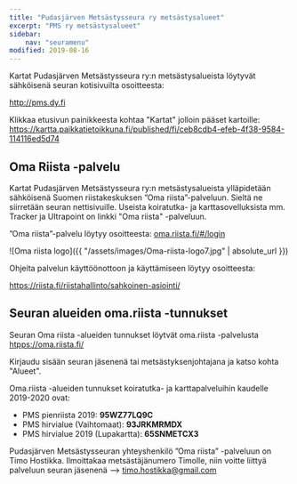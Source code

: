 ```yaml
---
title: "Pudasjärven Metsästysseura ry metsästysalueet"
excerpt: "PMS ry metsästysalueet"
sidebar:
    nav: "seuramenu"
modified: 2019-08-16
---
```

Kartat Pudasjärven Metsästysseura ry:n metsästysalueista löytyvät sähköisenä seuran kotisivuilta osoitteesta:

<a target = "_blank" href = "http://pms.dy.fi"> http://pms.dy.fi </a>

Klikkaa etusivun painikkeesta kohtaa "Kartat" jolloin pääset kartoille:
<a target = "_blank" href = "https://kartta.paikkatietoikkuna.fi/published/fi/ceb8cdb4-efeb-4f38-9584-114116ed5d74"> https://kartta.paikkatietoikkuna.fi/published/fi/ceb8cdb4-efeb-4f38-9584-114116ed5d74 </a>

## Oma Riista -palvelu

Kartat Pudasjärven Metsästysseura ry:n metsästysalueista ylläpidetään sähköisenä Suomen riistakeskuksen ”Oma riista”-palveluun. Sieltä ne siirretään seuran nettisivuille. Useista koiratutka- ja karttasovelluksista mm. Tracker ja Ultrapoint on linkki "Oma riista" -palveluun.

”Oma riista”-palvelu löytyy osoitteesta:
<a target = "_blank" href = "https://oma.riista.fi/#/login"> oma.riista.fi/#/login</a>

![Oma riista logo]({{ "/assets/images/Oma-riista-logo7.jpg" | absolute_url }})

Ohjeita palvelun käyttöönottoon ja käyttämiseen löytyy osoitteesta:

<a target = "_blank" href = "https://riista.fi/riistahallinto/sahkoinen-asiointi/"> https://riista.fi/riistahallinto/sahkoinen-asiointi/ </a>

## Seuran alueiden oma.riista -tunnukset

Seuran Oma riista -alueiden tunnukset löytvät oma.riista -palvelusta <a target = "_blank" href = "https://oma.riista.fi/"> htpps://oma.riista.fi/</a>

Kirjaudu sisään seuran jäsenenä tai metsästyksenjohtajana ja katso kohta "Alueet".

Oma.riista -alueiden tunnukset koiratutka- ja karttapalveluihin kaudelle 2019-2020 ovat:

- PMS pienriista 2019: **95WZ77LQ9C**
- PMS hirvialue (Vaihtomaat): **93JRKMRMDX**
- PMS hirvialue 2019 (Lupakartta): **65SNMETCX3**

Pudasjärven Metsästysseuran yhteyshenkilö ”Oma riista” -palveluun on Timo Hostikka. Ilmoittakaa metsästäjänumero Timolle, niin voitte liittyä palveluun seuran jäsenenä --> <timo.hostikka@gmail.com>
